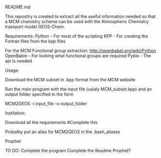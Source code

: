 README.md

This repositry is created to extract all the useful information needed so that a MCM chamistry scheme can be used with the Atmospheric Chemistry trasnport model GEOS-Chem.

Requirements:
Python		- For most of the scripting
KPP		- For creating the Fortran files from the kpp files

For the MCM Functional group extraction:
http://openbabel.org/wiki/Python
OpenBable	- For looking what functional groups are required
Pyble		- The api is needed 



Usage:

Download the MCM subset in .kpp format from the MCM website

Run the main program with the input file (usialy MCM_subset.kpp) and an output folder specified in the form

MCM2GEOS -i input_file -o output_folder


Instilation:

Download all the requirements #Complete this

Probalby put an alias for MCM2GEOS in the .bash_aliases

Prophet



TO DO:
Complete the program
Complete the Readme
Prophet?

